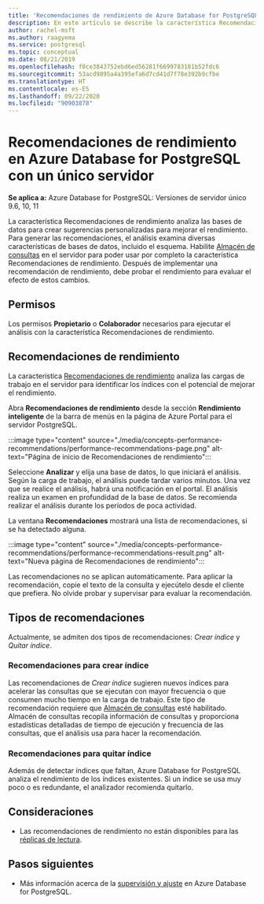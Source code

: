 ```yaml
---
title: 'Recomendaciones de rendimiento de Azure Database for PostgreSQL: servidor único'
description: En este artículo se describe la característica Recomendaciones de rendimiento de Azure Database for PostgreSQL con un único servidor.
author: rachel-msft
ms.author: raagyema
ms.service: postgresql
ms.topic: conceptual
ms.date: 08/21/2019
ms.openlocfilehash: f0ce3843752ebd6ed56281f6699783181b52fdc6
ms.sourcegitcommit: 53acd9895a4a395efa6d7cd41d7f78e392b9cfbe
ms.translationtype: HT
ms.contentlocale: es-ES
ms.lasthandoff: 09/22/2020
ms.locfileid: "90903878"
---
```

# <a name="performance-recommendations-in-azure-database-for-postgresql---single-server"></a>Recomendaciones de rendimiento en Azure Database for PostgreSQL con un único servidor

**Se aplica a:** Azure Database for PostgreSQL: Versiones de servidor único 9.6, 10, 11

La característica Recomendaciones de rendimiento analiza las bases de datos para crear sugerencias personalizadas para mejorar el rendimiento. Para generar las recomendaciones, el análisis examina diversas características de bases de datos, incluido el esquema. Habilite [Almacén de consultas](concepts-query-store.md) en el servidor para poder usar por completo la característica Recomendaciones de rendimiento. Después de implementar una recomendación de rendimiento, debe probar el rendimiento para evaluar el efecto de estos cambios. 

## <a name="permissions"></a>Permisos
Los permisos **Propietario** o **Colaborador** necesarios para ejecutar el análisis con la característica Recomendaciones de rendimiento.

## <a name="performance-recommendations"></a>Recomendaciones de rendimiento
La característica [Recomendaciones de rendimiento](concepts-performance-recommendations.md) analiza las cargas de trabajo en el servidor para identificar los índices con el potencial de mejorar el rendimiento.

Abra **Recomendaciones de rendimiento** desde la sección **Rendimiento inteligente** de la barra de menús en la página de Azure Portal para el servidor PostgreSQL.

:::image type="content" source="./media/concepts-performance-recommendations/performance-recommendations-page.png" alt-text="Página de inicio de Recomendaciones de rendimiento":::

Seleccione **Analizar** y elija una base de datos, lo que iniciará el análisis. Según la carga de trabajo, el análisis puede tardar varios minutos. Una vez que se realice el análisis, habrá una notificación en el portal. El análisis realiza un examen en profundidad de la base de datos. Se recomienda realizar el análisis durante los períodos de poca actividad. 

La ventana **Recomendaciones** mostrará una lista de recomendaciones, si se ha detectado alguna.

:::image type="content" source="./media/concepts-performance-recommendations/performance-recommendations-result.png" alt-text="Nueva página de Recomendaciones de rendimiento":::

Las recomendaciones no se aplican automáticamente. Para aplicar la recomendación, copie el texto de la consulta y ejecútelo desde el cliente que prefiera. No olvide probar y supervisar para evaluar la recomendación. 

## <a name="recommendation-types"></a>Tipos de recomendaciones

Actualmente, se admiten dos tipos de recomendaciones: *Crear índice* y *Quitar índice*.

### <a name="create-index-recommendations"></a>Recomendaciones para crear índice
Las recomendaciones de *Crear índice* sugieren nuevos índices para acelerar las consultas que se ejecutan con mayor frecuencia o que consumen mucho tiempo en la carga de trabajo. Este tipo de recomendación requiere que [Almacén de consultas](concepts-query-store.md) esté habilitado. Almacén de consultas recopila información de consultas y proporciona estadísticas detalladas de tiempo de ejecución y frecuencia de las consultas, que el análisis usa para hacer la recomendación.

### <a name="drop-index-recommendations"></a>Recomendaciones para quitar índice
Además de detectar índices que faltan, Azure Database for PostgreSQL analiza el rendimiento de los índices existentes. Si un índice se usa muy poco o es redundante, el analizador recomienda quitarlo.

## <a name="considerations"></a>Consideraciones
* Las recomendaciones de rendimiento no están disponibles para las [réplicas de lectura](concepts-read-replicas.md).
## <a name="next-steps"></a>Pasos siguientes
- Más información acerca de la [supervisión y ajuste](concepts-monitoring.md) en Azure Database for PostgreSQL.

